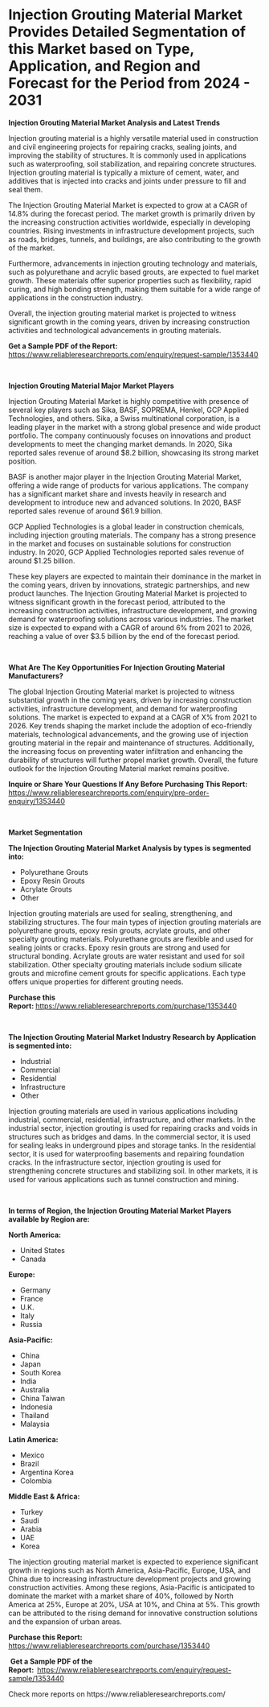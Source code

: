 <p><h1>Injection Grouting Material Market Provides Detailed Segmentation of this Market based on Type, Application, and Region and Forecast for the Period from 2024 - 2031</h1></p><p><strong>Injection Grouting Material Market Analysis and Latest Trends</strong></p>
<p><p>Injection grouting material is a highly versatile material used in construction and civil engineering projects for repairing cracks, sealing joints, and improving the stability of structures. It is commonly used in applications such as waterproofing, soil stabilization, and repairing concrete structures. Injection grouting material is typically a mixture of cement, water, and additives that is injected into cracks and joints under pressure to fill and seal them.</p><p>The Injection Grouting Material Market is expected to grow at a CAGR of 14.8% during the forecast period. The market growth is primarily driven by the increasing construction activities worldwide, especially in developing countries. Rising investments in infrastructure development projects, such as roads, bridges, tunnels, and buildings, are also contributing to the growth of the market.</p><p>Furthermore, advancements in injection grouting technology and materials, such as polyurethane and acrylic based grouts, are expected to fuel market growth. These materials offer superior properties such as flexibility, rapid curing, and high bonding strength, making them suitable for a wide range of applications in the construction industry.</p><p>Overall, the injection grouting material market is projected to witness significant growth in the coming years, driven by increasing construction activities and technological advancements in grouting materials.</p></p>
<p><strong>Get a Sample PDF of the Report:&nbsp;</strong> <a href="https://www.reliableresearchreports.com/enquiry/request-sample/1353440">https://www.reliableresearchreports.com/enquiry/request-sample/1353440</a></p>
<p>&nbsp;</p>
<p><strong>Injection Grouting Material Major Market Players</strong></p>
<p><p>Injection Grouting Material Market is highly competitive with presence of several key players such as Sika, BASF, SOPREMA, Henkel, GCP Applied Technologies, and others. Sika, a Swiss multinational corporation, is a leading player in the market with a strong global presence and wide product portfolio. The company continuously focuses on innovations and product developments to meet the changing market demands. In 2020, Sika reported sales revenue of around $8.2 billion, showcasing its strong market position.</p><p>BASF is another major player in the Injection Grouting Material Market, offering a wide range of products for various applications. The company has a significant market share and invests heavily in research and development to introduce new and advanced solutions. In 2020, BASF reported sales revenue of around $61.9 billion.</p><p>GCP Applied Technologies is a global leader in construction chemicals, including injection grouting materials. The company has a strong presence in the market and focuses on sustainable solutions for construction industry. In 2020, GCP Applied Technologies reported sales revenue of around $1.25 billion.</p><p>These key players are expected to maintain their dominance in the market in the coming years, driven by innovations, strategic partnerships, and new product launches. The Injection Grouting Material Market is projected to witness significant growth in the forecast period, attributed to the increasing construction activities, infrastructure development, and growing demand for waterproofing solutions across various industries. The market size is expected to expand with a CAGR of around 6% from 2021 to 2026, reaching a value of over $3.5 billion by the end of the forecast period.</p></p>
<p>&nbsp;</p>
<p><strong>What Are The Key Opportunities For Injection Grouting Material Manufacturers?</strong></p>
<p><p>The global Injection Grouting Material market is projected to witness substantial growth in the coming years, driven by increasing construction activities, infrastructure development, and demand for waterproofing solutions. The market is expected to expand at a CAGR of X% from 2021 to 2026. Key trends shaping the market include the adoption of eco-friendly materials, technological advancements, and the growing use of injection grouting material in the repair and maintenance of structures. Additionally, the increasing focus on preventing water infiltration and enhancing the durability of structures will further propel market growth. Overall, the future outlook for the Injection Grouting Material market remains positive.</p></p>
<p><strong>Inquire or Share Your Questions If Any Before Purchasing This Report:</strong> <a href="https://www.reliableresearchreports.com/enquiry/pre-order-enquiry/1353440">https://www.reliableresearchreports.com/enquiry/pre-order-enquiry/1353440</a></p>
<p>&nbsp;</p>
<p><strong>Market Segmentation</strong></p>
<p><strong>The Injection Grouting Material Market Analysis by types is segmented into:</strong></p>
<p><ul><li>Polyurethane Grouts</li><li>Epoxy Resin Grouts</li><li>Acrylate Grouts</li><li>Other</li></ul></p>
<p><p>Injection grouting materials are used for sealing, strengthening, and stabilizing structures. The four main types of injection grouting materials are polyurethane grouts, epoxy resin grouts, acrylate grouts, and other specialty grouting materials. Polyurethane grouts are flexible and used for sealing joints or cracks. Epoxy resin grouts are strong and used for structural bonding. Acrylate grouts are water resistant and used for soil stabilization. Other specialty grouting materials include sodium silicate grouts and microfine cement grouts for specific applications. Each type offers unique properties for different grouting needs.</p></p>
<p><strong>Purchase this Report:&nbsp;</strong><a href="https://www.reliableresearchreports.com/purchase/1353440">https://www.reliableresearchreports.com/purchase/1353440</a></p>
<p>&nbsp;</p>
<p><strong>The Injection Grouting Material Market Industry Research by Application is segmented into:</strong></p>
<p><ul><li>Industrial</li><li>Commercial</li><li>Residential</li><li>Infrastructure</li><li>Other</li></ul></p>
<p><p>Injection grouting materials are used in various applications including industrial, commercial, residential, infrastructure, and other markets. In the industrial sector, injection grouting is used for repairing cracks and voids in structures such as bridges and dams. In the commercial sector, it is used for sealing leaks in underground pipes and storage tanks. In the residential sector, it is used for waterproofing basements and repairing foundation cracks. In the infrastructure sector, injection grouting is used for strengthening concrete structures and stabilizing soil. In other markets, it is used for various applications such as tunnel construction and mining.</p></p>
<p>&nbsp;</p>
<p><strong>In terms of Region, the Injection Grouting Material Market Players available by Region are:</strong></p>
<p>
    <p> <strong> North America: </strong>
        <ul>
            <li>United States</li>
            <li>Canada</li>
        </ul>
        </p> 
    <p> <strong> Europe: </strong>
        <ul>
            <li>Germany</li>
            <li>France</li>
            <li>U.K.</li>
            <li>Italy</li>
            <li>Russia</li>
        </ul>
        </p> 
    <p> <strong> Asia-Pacific: </strong>
        <ul>
            <li>China</li>
            <li>Japan</li>
            <li>South Korea</li>
            <li>India</li>
            <li>Australia</li>
            <li>China Taiwan</li>
            <li>Indonesia</li>
            <li>Thailand</li>
            <li>Malaysia</li>
        </ul>
        </p> 
    <p> <strong> Latin America: </strong>
        <ul>
            <li>Mexico</li>
            <li>Brazil</li>
            <li>Argentina Korea</li>
            <li>Colombia</li>
        </ul>
        </p> 
    <p> <strong> Middle East & Africa: </strong>
        <ul>
            <li>Turkey</li>
            <li>Saudi</li>
            <li>Arabia</li>
            <li>UAE</li>
            <li>Korea</li>
        </ul>
    </p>
    </p>
<p><p>The injection grouting material market is expected to experience significant growth in regions such as North America, Asia-Pacific, Europe, USA, and China due to increasing infrastructure development projects and growing construction activities. Among these regions, Asia-Pacific is anticipated to dominate the market with a market share of 40%, followed by North America at 25%, Europe at 20%, USA at 10%, and China at 5%. This growth can be attributed to the rising demand for innovative construction solutions and the expansion of urban areas.</p></p>
<p><strong>Purchase this Report: </strong><a href="https://www.reliableresearchreports.com/purchase/1353440">https://www.reliableresearchreports.com/purchase/1353440</a></p>
<p>&nbsp;<strong>Get a Sample PDF of the Report:&nbsp;&nbsp;</strong><a href="https://www.reliableresearchreports.com/enquiry/request-sample/1353440">https://www.reliableresearchreports.com/enquiry/request-sample/1353440</a></p>
<p><strong></strong></p>
<p>Check more reports on https://www.reliableresearchreports.com/</p>